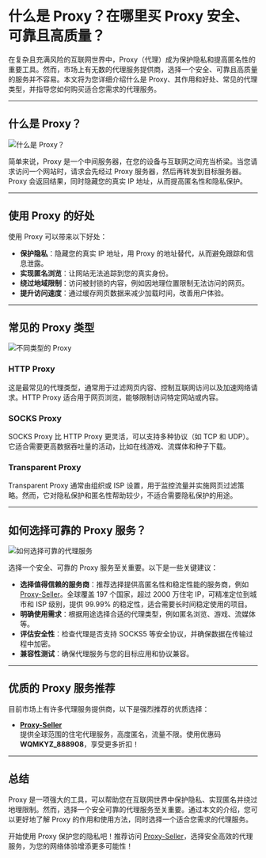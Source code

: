 # 什么是 Proxy？在哪里买 Proxy 安全、可靠且高质量？

在复杂且充满风险的互联网世界中，Proxy（代理）成为保护隐私和提高匿名性的重要工具。然而，市场上有无数的代理服务提供商，选择一个安全、可靠且高质量的服务并不容易。本文将为您详细介绍什么是 Proxy、其作用和好处、常见的代理类型，并指导您如何购买适合您需求的代理服务。

---

## 什么是 Proxy？

![什么是 Proxy？](https://blogdautu.info/wp-content/uploads/2023/12/proxy-la-gi-mua-proxy-o-dau-an-toan-uy-tin-va-chat-luong-657d418178a9c.jpg)

简单来说，Proxy 是一个中间服务器，在您的设备与互联网之间充当桥梁。当您请求访问一个网站时，请求会先经过 Proxy 服务器，然后再转发到目标服务器。Proxy 会返回结果，同时隐藏您的真实 IP 地址，从而提高匿名性和隐私保护。

---

## 使用 Proxy 的好处

使用 Proxy 可以带来以下好处：

- **保护隐私**：隐藏您的真实 IP 地址，用 Proxy 的地址替代，从而避免跟踪和信息泄露。
- **实现匿名浏览**：让网站无法追踪到您的真实身份。
- **绕过地域限制**：访问被封锁的内容，例如因地理位置限制无法访问的网页。
- **提升访问速度**：通过缓存网页数据来减少加载时间，改善用户体验。

---

## 常见的 Proxy 类型

![不同类型的 Proxy](https://ndvmedia.com/wp-content/uploads/2021/04/huong-dan-cai-dat-proxy-server-1.png)

### HTTP Proxy

这是最常见的代理类型，通常用于过滤网页内容、控制互联网访问以及加速网络请求。HTTP Proxy 适合用于网页浏览，能够限制访问特定网站或内容。

### SOCKS Proxy

SOCKS Proxy 比 HTTP Proxy 更灵活，可以支持多种协议（如 TCP 和 UDP）。它适合需要更高数据吞吐量的活动，比如在线游戏、流媒体和种子下载。

### Transparent Proxy

Transparent Proxy 通常由组织或 ISP 设置，用于监控流量并实施网页过滤策略。然而，它对隐私保护和匿名性帮助较少，不适合需要隐私保护的用途。

---

## 如何选择可靠的 Proxy 服务？

![如何选择可靠的代理服务](https://i.imgur.com/NI1552M.png)

选择一个安全、可靠的 Proxy 服务至关重要。以下是一些关键建议：

- **选择值得信赖的服务商**：推荐选择提供高匿名性和稳定性能的服务商，例如 [Proxy-Seller](https://bit.ly/proxy-seller-coupon)。全球覆盖 197 个国家，超过 2000 万住宅 IP，可精准定位到城市和 ISP 级别，提供 99.99% 的稳定性，适合需要长时间稳定使用的项目。
- **明确使用需求**：根据用途选择合适的代理类型，例如匿名浏览、游戏、流媒体等。
- **评估安全性**：检查代理是否支持 SOCKS5 等安全协议，并确保数据在传输过程中加密。
- **兼容性测试**：确保代理服务与您的目标应用和协议兼容。

---

## 优质的 Proxy 服务推荐

目前市场上有许多代理服务提供商，以下是强烈推荐的优质选择：

- **[Proxy-Seller](https://bit.ly/proxy-seller-coupon)**  
  提供全球范围的住宅代理服务，高度匿名，流量不限。使用优惠码 **WQMKYZ_888908**，享受更多折扣！

---

## 总结

Proxy 是一项强大的工具，可以帮助您在互联网世界中保护隐私、实现匿名并绕过地理限制。然而，选择一个安全可靠的代理服务至关重要。通过本文的介绍，您可以更好地了解 Proxy 的作用和使用方法，同时选择一个适合您需求的代理服务。

开始使用 Proxy 保护您的隐私吧！推荐访问 [Proxy-Seller](https://bit.ly/proxy-seller-coupon)，选择安全高效的代理服务，为您的网络体验增添更多可能性！
